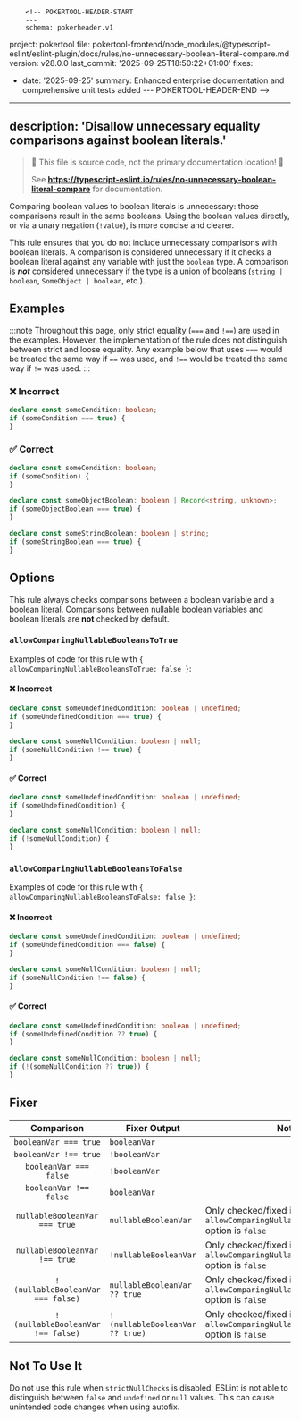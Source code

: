         <!-- POKERTOOL-HEADER-START
        ---
        schema: pokerheader.v1
project: pokertool
file: pokertool-frontend/node_modules/@typescript-eslint/eslint-plugin/docs/rules/no-unnecessary-boolean-literal-compare.md
version: v28.0.0
last_commit: '2025-09-25T18:50:22+01:00'
fixes:
- date: '2025-09-25'
  summary: Enhanced enterprise documentation and comprehensive unit tests added
        ---
        POKERTOOL-HEADER-END -->
---
description: 'Disallow unnecessary equality comparisons against boolean literals.'
---

> 🛑 This file is source code, not the primary documentation location! 🛑
>
> See **https://typescript-eslint.io/rules/no-unnecessary-boolean-literal-compare** for documentation.

Comparing boolean values to boolean literals is unnecessary: those comparisons result in the same booleans.
Using the boolean values directly, or via a unary negation (`!value`), is more concise and clearer.

This rule ensures that you do not include unnecessary comparisons with boolean literals.
A comparison is considered unnecessary if it checks a boolean literal against any variable with just the `boolean` type.
A comparison is **_not_** considered unnecessary if the type is a union of booleans (`string | boolean`, `SomeObject | boolean`, etc.).

## Examples

:::note
Throughout this page, only strict equality (`===` and `!==`) are used in the examples.
However, the implementation of the rule does not distinguish between strict and loose equality.
Any example below that uses `===` would be treated the same way if `==` was used, and `!==` would be treated the same way if `!=` was used.
:::

<!--tabs-->

### ❌ Incorrect

```ts
declare const someCondition: boolean;
if (someCondition === true) {
}
```

### ✅ Correct

```ts
declare const someCondition: boolean;
if (someCondition) {
}

declare const someObjectBoolean: boolean | Record<string, unknown>;
if (someObjectBoolean === true) {
}

declare const someStringBoolean: boolean | string;
if (someStringBoolean === true) {
}
```

## Options

This rule always checks comparisons between a boolean variable and a boolean
literal. Comparisons between nullable boolean variables and boolean literals
are **not** checked by default.

### `allowComparingNullableBooleansToTrue`

Examples of code for this rule with `{ allowComparingNullableBooleansToTrue: false }`:

<!--tabs-->

#### ❌ Incorrect

```ts
declare const someUndefinedCondition: boolean | undefined;
if (someUndefinedCondition === true) {
}

declare const someNullCondition: boolean | null;
if (someNullCondition !== true) {
}
```

#### ✅ Correct

```ts
declare const someUndefinedCondition: boolean | undefined;
if (someUndefinedCondition) {
}

declare const someNullCondition: boolean | null;
if (!someNullCondition) {
}
```

### `allowComparingNullableBooleansToFalse`

Examples of code for this rule with `{ allowComparingNullableBooleansToFalse: false }`:

<!--tabs-->

#### ❌ Incorrect

```ts
declare const someUndefinedCondition: boolean | undefined;
if (someUndefinedCondition === false) {
}

declare const someNullCondition: boolean | null;
if (someNullCondition !== false) {
}
```

#### ✅ Correct

```ts
declare const someUndefinedCondition: boolean | undefined;
if (someUndefinedCondition ?? true) {
}

declare const someNullCondition: boolean | null;
if (!(someNullCondition ?? true)) {
}
```

## Fixer

|            Comparison             | Fixer Output                    | Notes                                                                               |
| :-------------------------------: | ------------------------------- | ----------------------------------------------------------------------------------- |
|       `booleanVar === true`       | `booleanVar`                    |                                                                                     |
|       `booleanVar !== true`       | `!booleanVar`                   |                                                                                     |
|      `booleanVar === false`       | `!booleanVar`                   |                                                                                     |
|      `booleanVar !== false`       | `booleanVar`                    |                                                                                     |
|   `nullableBooleanVar === true`   | `nullableBooleanVar`            | Only checked/fixed if the `allowComparingNullableBooleansToTrue` option is `false`  |
|   `nullableBooleanVar !== true`   | `!nullableBooleanVar`           | Only checked/fixed if the `allowComparingNullableBooleansToTrue` option is `false`  |
| `!(nullableBooleanVar === false)` | `nullableBooleanVar ?? true`    | Only checked/fixed if the `allowComparingNullableBooleansToFalse` option is `false` |
| `!(nullableBooleanVar !== false)` | `!(nullableBooleanVar ?? true)` | Only checked/fixed if the `allowComparingNullableBooleansToFalse` option is `false` |

## Not To Use It

Do not use this rule when `strictNullChecks` is disabled.
ESLint is not able to distinguish between `false` and `undefined` or `null` values.
This can cause unintended code changes when using autofix.
